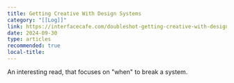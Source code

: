 ```yaml
---
title: Getting Creative With Design Systems
category: "[[Log]]"
link: https://interfacecafe.com/doubleshot-getting-creative-with-design-systems/
date: 2024-09-30
type: articles
recommended: true
local-title:
---
```

An interesting read, that focuses on "when" to break a system.